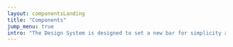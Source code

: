 ```yaml
---
layout: componentsLanding
title: "Components"
jump_menu: true
intro: "The Design System is designed to set a new bar for simplicity and consistency across FPAC digital products, while providing you with <strong>plug-and-play design and HTML/CSS</strong>."
---
```

